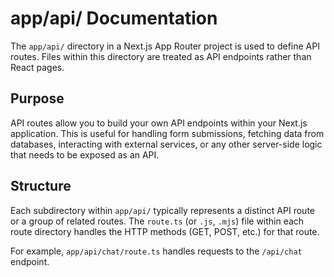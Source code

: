 # app/api/ Documentation

The `app/api/` directory in a Next.js App Router project is used to define API routes. Files within this directory are treated as API endpoints rather than React pages.

## Purpose

API routes allow you to build your own API endpoints within your Next.js application. This is useful for handling form submissions, fetching data from databases, interacting with external services, or any other server-side logic that needs to be exposed as an API.

## Structure

Each subdirectory within `app/api/` typically represents a distinct API route or a group of related routes. The `route.ts` (or `.js`, `.mjs`) file within each route directory handles the HTTP methods (GET, POST, etc.) for that route.

For example, `app/api/chat/route.ts` handles requests to the `/api/chat` endpoint.
